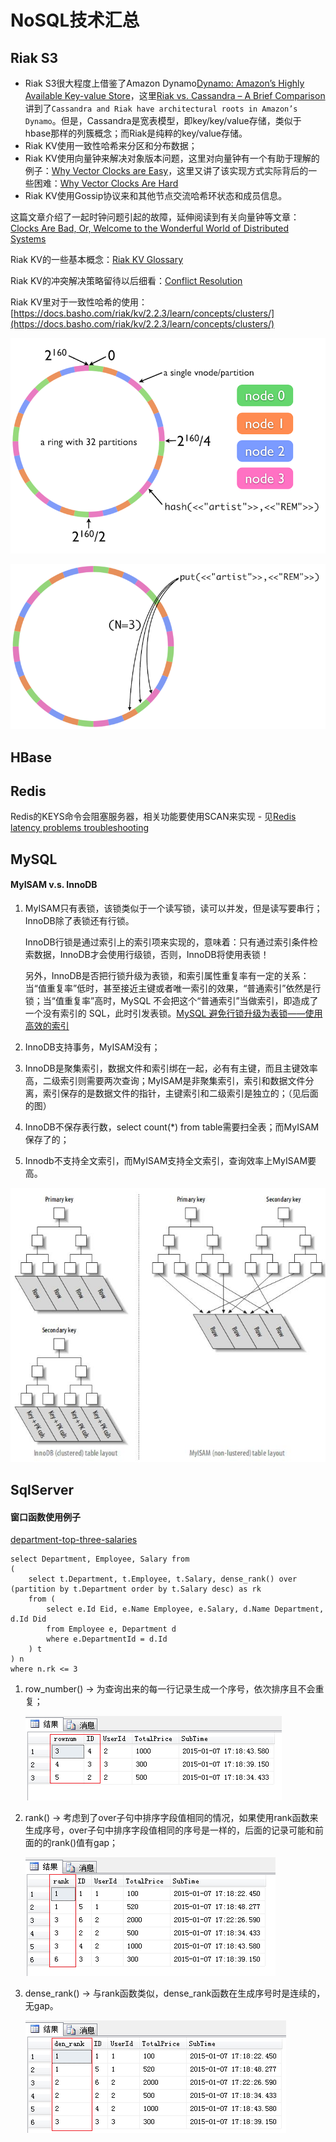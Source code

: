 # NoSQL技术汇总

## Riak S3

- Riak S3很大程度上借鉴了Amazon Dynamo[Dynamo: Amazon’s Highly Available Key-value Store](https://docs.basho.com/riak/kv/2.2.3/learn/dynamo/)，这里[Riak vs. Cassandra – A Brief Comparison](http://basho.com/posts/technical/riak-vs-cassandra/)讲到了`Cassandra and Riak have architectural roots in Amazon’s Dynamo`。但是，Cassandra是宽表模型，即key/key/value存储，类似于hbase那样的列簇概念；而Riak是纯粹的key/value存储。
- Riak KV使用一致性哈希来分区和分布数据；
- Riak KV使用向量钟来解决对象版本问题，这里对向量钟有一个有助于理解的例子：[Why Vector Clocks are Easy](http://basho.com/posts/technical/why-vector-clocks-are-easy/)，这里又讲了该实现方式实际背后的一些困难：[Why Vector Clocks Are Hard](http://basho.com/posts/technical/why-vector-clocks-are-hard/)
- Riak KV使用Gossip协议来和其他节点交流哈希环状态和成员信息。

这篇文章介绍了一起时钟问题引起的故障，延伸阅读到有关向量钟等文章：[Clocks Are Bad, Or, Welcome to the Wonderful World of Distributed Systems](http://basho.com/posts/technical/clocks-are-bad-or-welcome-to-distributed-systems/)

Riak KV的一些基本概念：[Riak KV Glossary ](http://docs.basho.com/riak/kv/2.2.3/learn/glossary/)

Riak KV的冲突解决策略留待以后细看：[Conflict Resolution](https://docs.basho.com/riak/kv/2.2.3/developing/usage/conflict-resolution/)

Riak KV里对于一致性哈希的使用：[https://docs.basho.com/riak/kv/2.2.3/learn/concepts/clusters/](https://docs.basho.com/riak/kv/2.2.3/learn/concepts/clusters/)

![](resources/riak-ring.png)

![](resources/riak-data-distribution.png)

## HBase

## Redis

Redis的KEYS命令会阻塞服务器，相关功能要使用SCAN来实现 - 见[Redis latency problems troubleshooting](https://redis.io/topics/latency)

## MySQL

#### MyISAM v.s. InnoDB

1. MyISAM只有表锁，该锁类似于一个读写锁，读可以并发，但是读写要串行；InnoDB除了表锁还有行锁。

   InnoDB行锁是通过索引上的索引项来实现的，意味着：只有通过索引条件检索数据，InnoDB才会使用行级锁，否则，InnoDB将使用表锁！

   另外，InnoDB是否把行锁升级为表锁，和索引属性重复率有一定的关系：当“值重复率”低时，甚至接近主键或者唯一索引的效果，“普通索引”依然是行锁；当“值重复率”高时，MySQL 不会把这个“普通索引”当做索引，即造成了一个没有索引的 SQL，此时引发表锁。[MySQL 避免行锁升级为表锁——使用高效的索引](https://juejin.im/post/58f04e6b61ff4b0058e33d77)

2. InnoDB支持事务，MyISAM没有；

3. InnoDB是聚集索引，数据文件和索引绑在一起，必有有主键，而且主键效率高，二级索引则需要两次查询；MyISAM是非聚集索引，索引和数据文件分离，索引保存的是数据文件的指针，主键索引和二级索引是独立的；（见后面的图）

4. InnoDB不保存表行数，select count(*) from table需要扫全表；而MyISAM保存了的；

5. Innodb不支持全文索引，而MyISAM支持全文索引，查询效率上MyISAM要高。 

![](resources/MysqlIndex.jpg)

## SqlServer

#### 窗口函数使用例子

[department-top-three-salaries](https://leetcode.com/problems/department-top-three-salaries/)

```mssql
select Department, Employee, Salary from
(
    select t.Department, t.Employee, t.Salary, dense_rank() over (partition by t.Department order by t.Salary desc) as rk
    from (
        select e.Id Eid, e.Name Employee, e.Salary, d.Name Department, d.Id Did
        from Employee e, Department d
        where e.DepartmentId = d.Id
    ) t
) n
where n.rk <= 3
```

1. row_number() -> 为查询出来的每一行记录生成一个序号，依次排序且不会重复；

   ![](resources/row_number.png)

2. rank() -> 考虑到了over子句中排序字段值相同的情况，如果使用rank函数来生成序号，over子句中排序字段值相同的序号是一样的，后面的记录可能和前面的的rank()值有gap；

   ![](resources/rank.png)

3. dense_rank() -> 与rank函数类似，dense_rank函数在生成序号时是连续的，无gap。

   ![](resources/dense_rank.png)